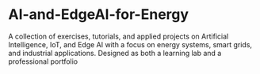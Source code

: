 # AI-and-EdgeAI-for-Energy
A collection of exercises, tutorials, and applied projects on Artificial Intelligence, IoT, and Edge AI with a focus on energy systems, smart grids, and industrial applications. Designed as both a learning lab and a professional portfolio
